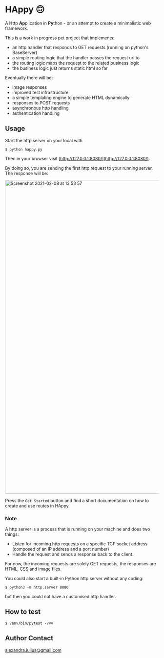 # HAppy 🙃
A **H**ttp **Ap**plication in **Py**thon - or an attempt to create a minimalistic web framework.

This is a work in progress pet project that implements:
  * an http handler that responds to GET requests (running on python's BaseServer) 
  * a simple routing logic that the handler passes the request url to 
  * the routing logic maps the request to the related business logic 
  * the business logic just returns static html so far

Eventually there will be:
  * image responses
  * improved test infrastructure
  * a simple templating engine to generate HTML dynamically
  * responses to POST requests
  * asynchronous http handling
  * authentication handling

## Usage
Start the http server on your local with
```
$ python happy.py
```
Then in your browser visit [http://127.0.0.1:8080/](http://127.0.0.1:8080/).

By doing so, you are sending the first http request to your running server.
The response will be:

<img width="1023" alt="Screenshot 2021-02-08 at 13 53 57" src="https://user-images.githubusercontent.com/23189414/107222362-1ab72600-6a15-11eb-90f3-86101912776a.png">

Press the `Get Started` button and find a short documentation on how to create and use routes in HAppy.

### Note
A http server is a process that is running on your machine and does two things:

  * Listen for incoming http requests on a specific TCP socket address (composed of an IP address and a port number)
  * Handle the request and sends a response back to the client.

For now, the incoming requests are solely GET requests, the responses are HTML, CSS and image files.

You could also start a built-in Python http server without any coding:
```
$ python3 -m http.server 8080
```
but then you could not have a customised http handler.

## How to test
```
$ venv/bin/pytest -vvv
```

## Author Contact
[alexandra.julius@gmail.com](mailto:alexandra.julius@gmail.com)

